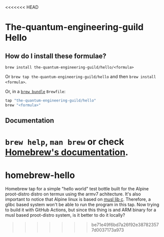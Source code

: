 <<<<<<< HEAD
# The-quantum-engineering-guild Hello

## How do I install these formulae?

`brew install the-quantum-engineering-guild/hello/<formula>`

Or `brew tap the-quantum-engineering-guild/hello` and then `brew install <formula>`.

Or, in a [`brew bundle`](https://github.com/Homebrew/homebrew-bundle) `Brewfile`:

```ruby
tap "the-quantum-engineering-guild/hello"
brew "<formula>"
```

## Documentation

`brew help`, `man brew` or check [Homebrew's documentation](https://docs.brew.sh).
=======
# homebrew-hello
Homebrew tap for a simple "hello world" test bottle built for the Alpine proot-distro distro on termux using the armv7 achitecture. 
It's also important to notice that Alpine linux is based on [musl lib c](https://musl.libc.org). Therefore, a glibc based system won't be able to run the program in this tap. Now trying to build it with GitHub Actions, but since this thing is and ARM binary for a musl based proot-distro system, is it better to do it locally?
>>>>>>> be71e49f6bd7a26f92e387823577d0037173a973
